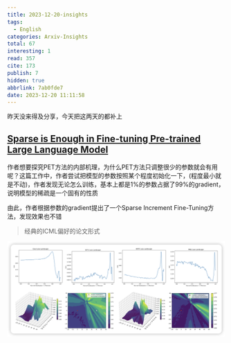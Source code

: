 ```yaml
---
title: 2023-12-20-insights
tags:
  - English
categories: Arxiv-Insights
total: 67
interesting: 1
read: 357
cite: 173
publish: 7
hidden: true
abbrlink: 7ab0fde7
date: 2023-12-20 11:11:58
---
```


昨天没来得及分享，今天把这两天的都补上

## [Sparse is Enough in Fine-tuning Pre-trained Large Language Model](https://arxiv.org/pdf/2312.11875.pdf)

作者想要探究PET方法的内部机理，为什么PET方法只调整很少的参数就会有用呢？这篇工作中，作者尝试把模型的参数按照某个程度初始化一下，(程度最小就是不动)，作者发现无论怎么训练，基本上都是1%的参数占据了99%的gradient，说明模型的稀疏是一个固有的性质

由此，作者根据参数的gradient提出了一个Sparse Increment Fine-Tuning方法，发现效果也不错

> 经典的ICML偏好的论文形式

<img src="../../files/images/arxiv-insights/2023-12-18-12-22/grad.png">
